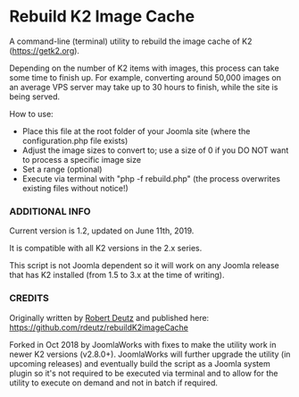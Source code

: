 Rebuild K2 Image Cache
===

A command-line (terminal) utility to rebuild the image cache of K2 (https://getk2.org).

Depending on the number of K2 items with images, this process can take some time to finish up. For example, converting around 50,000 images on an average VPS server may take up to 30 hours to finish, while the site is being served.

How to use:
- Place this file at the root folder of your Joomla site (where the configuration.php file exists)
- Adjust the image sizes to convert to; use a size of 0 if you DO NOT want to process a specific image size
- Set a range (optional)
- Execute via terminal with "php -f rebuild.php" (the process overwrites existing files without notice!)


### ADDITIONAL INFO
Current version is 1.2, updated on June 11th, 2019.

It is compatible with all K2 versions in the 2.x series.

This script is not Joomla dependent so it will work on any Joomla release that has K2 installed (from 1.5 to 3.x at the time of writing).


### CREDITS
Originally written by [Robert Deutz](https://github.com/rdeutz) and published here: https://github.com/rdeutz/rebuildK2imageCache

Forked in Oct 2018 by JoomlaWorks with fixes to make the utility work in newer K2 versions (v2.8.0+). JoomlaWorks will further upgrade the utility (in upcoming releases) and eventually build the script as a Joomla system plugin so it's not required to be executed via terminal and to allow for the utility to execute on demand and not in batch if required.
